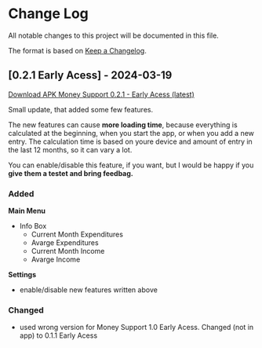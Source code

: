 # Change Log
All notable changes to this project will be documented in this file.
 
The format is based on [Keep a Changelog](http://keepachangelog.com/).
 
## [0.2.1 Early Acess] - 2024-03-19
[Download APK Money Support 0.2.1 - Early Acess (latest)](https://expo.dev/artifacts/eas/xkcTCGAqzREEWVPhHBsKW8.apk)

Small update, that added some few features. 

The new features can cause **more loading time**, because everything is calculated at the beginning, when you start the app, or when you add a new entry. The calculation time is based on youre device and amount of entry in the last 12 months, so it can vary a lot. 

You can enable/disable this feature, if you want, but I would be happy if you **give them a testet and bring feedbag.**
 
### Added
**Main Menu**
- Info Box
    - Current Month Expenditures
    - Avarge Expenditures
    - Current Month Income
    - Avarge Income

**Settings**
- enable/disable new features written above
 
### Changed
- used wrong version for Money Support 1.0 Early Acess. Changed (not in app) to 0.1.1 Early Acess

 

